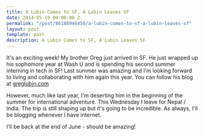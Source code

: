 ```yaml
---
title: A Lubin Comes to SF, A Lubin Leaves SF
date: 2014-05-19 00:00:00 Z
permalink: "/post/86188944458/a-lubin-comes-to-sf-a-lubin-leaves-sf"
layout: post
template: post
description: A Lubin Comes to SF, A Lubin Leaves SF
---
```


It's an exciting week! My brother Greg just arrived in SF. He just wrapped up his sophomore year at Wash U and is spending his second summer interning in tech in SF! Last summer was amazing and I'm looking forward to living and collaborating with him again this year. You can follow his blog at [greglubin.com](greglubin.com)

However, much like last year, I'm deserting him in the beginning of the summer for international adventure. This Wednesday I leave for Nepal / India. The trip is still shaping up but it's going to be incredible. As always, I'll be blogging whenever I have internet.

I'll be back at the end of June - should be amazing!